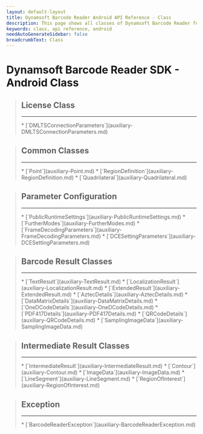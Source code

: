 ```yaml
---
layout: default-layout
title: Dynamsoft Barcode Reader Android API Reference - Class
description: This page shows all classes of Dynamsoft Barcode Reader for Android SDK.
keywords: class, api reference, android
needAutoGenerateSidebar: false
breadcrumbText: Class
---
```


# Dynamsoft Barcode Reader SDK - Android Class

<div class="doc-card-prefix doc-card-list-prefix"></div>

> ## License Class
> <hr>
> * [`DMLTSConnectionParameters`](auxiliary-DMLTSConnectionParameters.md)

> ## Common Classes
> <hr>
> * [`Point`](auxiliary-Point.md)
> * [`RegionDefinition`](auxiliary-RegionDefinition.md)
> * [`Quadrilateral`](auxiliary-Quadrilateral.md)

> ## Parameter Configuration
> <hr>
> * [`PublicRuntimeSettings`](auxiliary-PublicRuntimeSettings.md)
> * [`FurtherModes`](auxiliary-FurtherModes.md)
> * [`FrameDecodingParameters`](auxiliary-FrameDecodingParameters.md)
> * [`DCESettingParameters`](auxiliary-DCESettingParameters.md)

> ## Barcode Result Classes
> <hr>
> * [`TextResult`](auxiliary-TextResult.md)
> * [`LocalizationResult`](auxiliary-LocalizationResult.md)
> * [`ExtendedResult`](auxiliary-ExtendedResult.md)
> * [`AztecDetails`](auxiliary-AztecDetails.md)
> * [`DataMatrixDetails`](auxiliary-DataMatrixDetails.md)
> * [`OneDCodeDetails`](auxiliary-OneDCodeDetails.md)
> * [`PDF417Details`](auxiliary-PDF417Details.md)
> * [`QRCodeDetails`](auxiliary-QRCodeDetails.md)
> * [`SamplingImageData`](auxiliary-SamplingImageData.md)

> ## Intermediate Result Classes
> <hr>
> * [`IntermediateResult`](auxiliary-IntermediateResult.md)
> * [`Contour`](auxiliary-Contour.md)
> * [`ImageData`](auxiliary-ImageData.md)
> * [`LineSegment`](auxiliary-LineSegment.md)
> * [`RegionOfInterest`](auxiliary-RegionOfInterest.md)

> ## Exception
> <hr>
> * [`BarcodeReaderException`](auxiliary-BarcodeReaderException.md)
